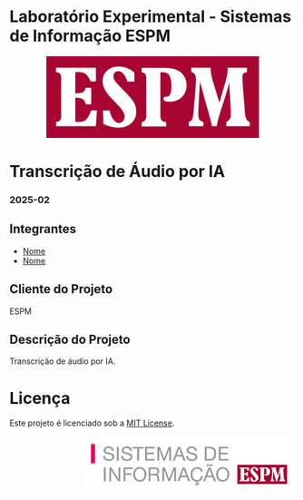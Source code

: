 # Laboratório Experimental - Sistemas de Informação ESPM

<p align="center">
    <a href="https://www.espm.br/cursos-de-graduacao/sistemas-de-informacao/"><img src="https://raw.githubusercontent.com/tech-espm/misc-template/main/logo.png" alt="Sistemas de Informação ESPM" style="width: 375px;"/></a>
</p>

# Transcrição de Áudio por IA

### 2025-02

## Integrantes
- [Nome](https://github.com/xxx)
- [Nome](https://github.com/xxx)

## Cliente do Projeto

ESPM

## Descrição do Projeto

Transcrição de áudio por IA.

# Licença

Este projeto é licenciado sob a [MIT License](https://github.com/tech-espm/labs-transcricao-grupo-1/blob/main/LICENSE).

<p align="right">
    <a href="https://www.espm.br/cursos-de-graduacao/sistemas-de-informacao/"><img src="https://raw.githubusercontent.com/tech-espm/misc-template/main/logo-si-512.png" alt="Sistemas de Informação ESPM" style="width: 375px;"/></a>
</p>
